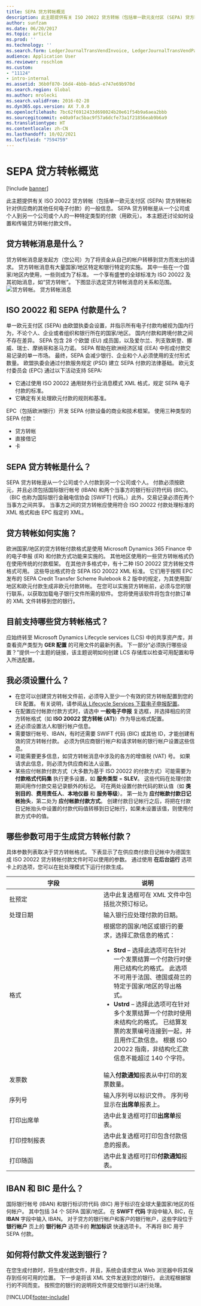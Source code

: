 ```yaml
---
title: SEPA 贷方转帐概览
description: 此主题提供有关 ISO 20022 贷方转帐（包括单一欧元支付区 (SEPA) 贷方转帐和针对供应商的其他任何电子付款）的一般信息。 SEPA 贷方转帐是从一个公司或个人到另一个公司或个人的一种特定类型的付款（用欧元）。 本主题还讨论如何设置和传输贷方转帐付款文件。
author: sunfzam
ms.date: 06/20/2017
ms.topic: article
ms.prod: ''
ms.technology: ''
ms.search.form: LedgerJournalTransVendInvoice, LedgerJournalTransVendPaym, VendPaymMode
audience: Application User
ms.reviewer: roschlom
ms.custom:
- "11124"
- intro-internal
ms.assetid: 36b0f870-16d4-4bbb-8da5-e747e69b970d
ms.search.region: Global
ms.author: mrolecki
ms.search.validFrom: 2016-02-28
ms.dyn365.ops.version: AX 7.0.0
ms.openlocfilehash: 7bc62f6912433d698024b20e61f54b9a6aea2bbb
ms.sourcegitcommit: e40a9fac5bac9f57a6dcfe73a1f21856eab9b6a9
ms.translationtype: HT
ms.contentlocale: zh-CN
ms.lasthandoff: 10/02/2021
ms.locfileid: "7594759"
---
```

# <a name="sepa-credit-transfer-overview"></a>SEPA 贷方转帐概览

[!include [banner](../includes/banner.md)]

此主题提供有关 ISO 20022 贷方转帐（包括单一欧元支付区 (SEPA) 贷方转帐和针对供应商的其他任何电子付款）的一般信息。 SEPA 贷方转帐是从一个公司或个人到另一个公司或个人的一种特定类型的付款（用欧元）。 本主题还讨论如何设置和传输贷方转帐付款文件。

## <a name="what-is-a-credit-transfer-message"></a>贷方转帐消息是什么？
贷方转帐消息是发起方（您公司）为了将资金从自己的帐户转移到贷方而发出的请求。 贷方转帐消息有大量国家/地区特定和银行特定的实施。 其中一些在一个国家/地区内使用，一些则成为了标准。 一个享有盛誉的全球标准为 ISO 20022 及其初始消息，如“贷方转帐”。 下图显示选定贷方转帐消息的关系和范围。 
![贷方转帐。](./media/credit-transfer.jpg) 贷方转帐消息 

## <a name="what-are-iso-20022-and-sepa-payments"></a>ISO 20022 和 SEPA 付款是什么？
单一欧元支付区 (SEPA) 由欧盟执委会设置，并指示所有电子付款均被视为国内行为，不论个人、企业或者组织和银行所在的国家/地区。 国内付款和跨境付款之间不存在差异。 SEPA 包含 28 个欧盟 (EU) 成员国，以及爱尔兰、列支敦斯登、挪威、瑞士、摩纳哥和圣马力诺。 SEPA 帮助在欧洲经济区域 (EEA) 中形成付款交易记录的单一市场。 最终，SEPA 会减少银行、企业和个人必须使用的支付形式数量。 欧盟执委会通过付款服务规定 (PSD) 建立 SEPA 付款的法律基础。 欧元支付委员会 (EPC) 通过以下活动支持 SEPA:

-   它通过使用 ISO 20022 通用财务行业消息模式 XML 格式，规定 SEPA 电子付款的标准。
-   它确定有关处理欧元付款的规则和基准。

EPC（包括欧洲银行）开发 SEPA 付款设备的商业和技术框架。 使用三种类型的 SEPA 付款：

-   贷方转帐
-   直接借记
-   卡

## <a name="what-is-a-sepa-credit-transfer"></a>SEPA 贷方转帐是什么？
SEPA 贷方转帐是从一个公司或个人付款到另一个公司或个人。 付款必须按欧元，并且必须包括国际银行帐号 (IBAN) 和两个当事方的银行标识符代码 (BIC)。 （BIC 也称为国际银行金融电信协会 \[SWIFT\] 代码。）此外，交易记录必须在两个当事方之间共享。 当事方之间的贷方转帐应使用符合 ISO 20022 付款处理标准的 XML 格式和由 EPC 指定的 XML。

## <a name="how-is-a-credit-transfer-implemented"></a>贷方转帐如何实施？
欧洲国家/地区的贷方转帐付款格式是使用 Microsoft Dynamics 365 Finance 中的电子申报 (ER) 和付款方式功能来实施的。 其他地区使用的一些贷方转帐格式仍在使用传统的付款框架。 在其他许多格式中，有十二种 ISO 20022 贷方转帐文件格式可用。 这些导出格式符合 SEPA ISO 20022 XML 标准。 它们用于按照 EPC 发布的 SEPA Credit Transfer Scheme Rulebook 8.2 版中的规定，为其使用国/地区和欧元付款生成非欧元付款转帐。 在您可以实施贷方转帐前，必须与您的银行联系，以获取加载电子银行文件所需的软件。 您将使用该软件将包含付款订单的 XML 文件转移到您的银行。

## <a name="what-credit-transfer-formats-are-currently-supported"></a>目前支持哪些贷方转帐格式？
应始终转至 Microsoft Dynamics Lifecycle services (LCS) 中的共享资产库，并查看资产类型为 **GER 配置** 的可用文件的最新列表。 下一部分“必须执行哪些设置？”提供一个主题的链接，该主题说明如何创建 LCS 存储库以检查可用配置和导入所选配置。

## <a name="what-do-i-have-to-set-up"></a>我必须设置什么？
-   在您可以创建贷方转帐文件前，必须导入至少一个有效的贷方转帐配置到您的 ER 配置。 有关说明，请参阅[从 Lifecycle Services 下载电子申报配置](../../fin-ops-core/dev-itpro/analytics/download-electronic-reporting-configuration-lcs.md)。
-   在配置应付帐款付款方式时，请选中 **一般电子申报** 复选框，并选择相应的贷方转帐格式（如 **ISO 20022 贷方转帐 (AT)**）作为导出格式配置。
-   还必须设置法人和银行帐户信息。
-   需要银行帐号、IBAN，有时还需要 SWIFT 代码 (BIC) 或其他 ID，才能创建有效的贷方转帐付款。 必须为供应商银行帐户和请求转帐的银行帐户设置这些信息。
-   可能需要更多信息，如贷方转帐消息中涉及的各方的增值税 (VAT) 号。 如果请求此信息，则必须为供应商和法人设置。
-   某些应付帐款付款方式（大多数为基于 ISO 20022 的付款方式）可能需要为 **付款格式代码集** 执行更多设置，如 **服务类型** = **SLEV**。 这些代码在处理付款期间用作付款交易记录额外的标记。 可在两处设置付款代码的默认值（如 **类别目的**、**费用责任人**、**本地仪器** 和 **服务等级**）。 第一处为 **应付帐款付款日记帐抬头**，第二处为 **应付帐款付款方式**。 创建付款日记帐行之后，将把在付款日记帐抬头中设置的付款代码值转移到日记帐行，如果未设置该值，则使用付款方式中的值。

## <a name="what-parameters-are-available-for-generating-credit-transfer-payments"></a>哪些参数可用于生成贷方转帐付款？
具体参数列表取决于贷方转帐格式。 下表显示了在供应商付款日记帐中为德国生成 ISO 20022 贷方转帐付款文件时可以使用的参数。 通过使用 **在后台运行** 选项卡上的选项，您可以在批处理模式下运行付款生成。

<table>
<colgroup>
<col width="50%" />
<col width="50%" />
</colgroup>
<thead>
<tr class="header">
<th>字段</th>
<th>说明</th>
</tr>
</thead>
<tbody>
<tr class="odd">
<td>批预定</td>
<td>选中此复选框可在 XML 文件中包括批次预订标记。</td>
</tr>
<tr class="even">
<td>处理日期</td>
<td>输入银行应处理付款的日期。</td>
</tr>
<tr class="odd">
<td>格式</td>
<td>根据您的国家/地区或银行的要求，选择汇款信息的格式：
<ul>
<li><strong>Strd</strong> – 选择此选项可在针对一个发票结算一个付款行时使用已结构化的格式。 此选项不可用于法国、德国或荷兰的特定于国家/地区的导出格式。</li>
<li><strong>Ustrd</strong> – 选择此选项可在针对多个发票结算一个付款时使用未结构化的格式。 已结算发票的发票编号连接到一起，并且用作汇款信息。 根据 ISO 20022 指南，非结构化汇款信息不能超过 140 个字符。</li>
</ul></td>
</tr>
<tr class="even">
<td>发票数</td>
<td>输入<strong>付款通知</strong>报表从中打印的发票数量。</td>
</tr>
<tr class="odd">
<td>序列号</td>
<td>输入序列号以标识文件。 序列号显示在<strong>出席单</strong>报表上。</td>
</tr>
<tr class="even">
<td>打印出席单</td>
<td>选中此复选框可打印<strong>出席单</strong>报表。</td>
</tr>
<tr class="odd">
<td>打印控制报表</td>
<td>选中此复选框可打印包含付款信息的报表。</td>
</tr>
<tr class="even">
<td>打印随函</td>
<td>选中此复选框可打印<strong>付款通知</strong>报表。</td>
</tr>
</tbody>
</table>

## <a name="what-are-ibans-and-bics"></a>IBAN 和 BIC 是什么？
国际银行帐号 (IBAN) 和银行标识符代码 (BIC) 用于标识在全球大量国家/地区的任何帐户。 其中包括 34 个 SEPA 国家/地区。 在 **SWIFT 代码** 字段中输入 BIC，在 **IBAN** 字段中输入 IBAN。 对于贷方的银行帐户和客户的银行帐户，这些字段位于 **银行帐户** 页上的 **银行帐户** 选项卡的 **附加标识** 快速选项卡。 不再将 BIC 用于 SEPA 付款。

## <a name="how-do-i-transmit-a-payment-file-to-the-bank"></a>如何将付款文件发送到银行？
在您生成付款时，将生成付款文件，并且，系统会请求您从 Web 浏览器中将其保存到任何可用的位置。 下一步是将该 XML 文件发送到您的银行。 此流程根据银行的不同而变。 按照您的银行的说明将文件提交给银行以进行处理。





[!INCLUDE[footer-include](../../includes/footer-banner.md)]
